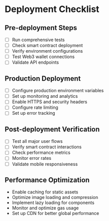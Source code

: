 # Deployment Checklist

## Pre-deployment Steps
- [ ] Run comprehensive tests
- [ ] Check smart contract deployment
- [ ] Verify environment configurations
- [ ] Test Web3 wallet connections
- [ ] Validate API endpoints

## Production Deployment
- [ ] Configure production environment variables
- [ ] Set up monitoring and analytics
- [ ] Enable HTTPS and security headers
- [ ] Configure rate limiting
- [ ] Set up error tracking

## Post-deployment Verification
- [ ] Test all major user flows
- [ ] Verify smart contract interactions
- [ ] Check performance metrics
- [ ] Monitor error rates
- [ ] Validate mobile responsiveness

## Performance Optimization
- Enable caching for static assets
- Optimize image loading and compression
- Implement lazy loading for components
- Monitor and optimize gas usage
- Set up CDN for better global performance